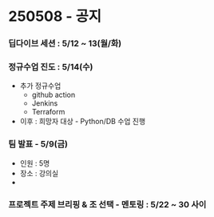 # 250508 - 공지
### 딥다이브 세션 : 5/12 ~ 13(월/화)
### 정규수업 진도 : 5/14(수)
- 추가 정규수업
    - github action
    - Jenkins
    - Terraform
- 이후 : 희망자 대상 - Python/DB 수업 진행

### 팀 발표 - 5/9(금)
- 인원 : 5명
- 장소 : 강의실
- 

### 프로젝트 주제 브리핑 & 조 선택 - 멘토링 : 5/22 ~ 30 사이


